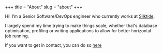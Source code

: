 +++
title = "About"
slug = "about"
+++

Hi! I'm a Senior Software/DevOps engineer who currently works at [Silktide](https://silktide.com).

I largely spend my time trying to make things scale, whether that's database optimisation, profiling or writing
applications to allow for better horizontal job running.

If you want to get in contact, you can do so [here](mailto:nelmon2k+dochne@gmail.com)
